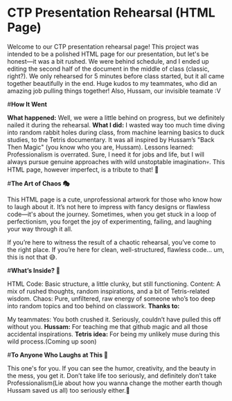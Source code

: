 # **CTP Presentation Rehearsal (HTML Page)**

Welcome to our CTP presentation rehearsal page! This project was intended to be a polished HTML page for our presentation, but let's be honest—it was a bit rushed. We were behind schedule, and I ended up editing the second half of the document in the middle of class (classic, right?). We only rehearsed for 5 minutes before class started, but it all came together beautifully in the end. Huge kudos to my teammates, who did an amazing job pulling things together! Also, Hussam, our invisible teamate :V

#**How It Went**

**What happened:** Well, we were a little behind on progress, but we definitely nailed it during the rehearsal.
**What I did:** I wasted way too much time diving into random rabbit holes during class, from machine learning basics to duck studies, to the Tetris documentary. It was all inspired by Hussam’s "Back Then Magic" (you know who you are, Hussam).
Lessons learned: Professionalism is overrated. Sure, I need it for jobs and life, but I will always pursue genuine approaches with wild unstoptable imagination💀. This HTML page, however imperfect, is a tribute to that! 🎨

#**The Art of Chaos 🎭**

This HTML page is a cute, unprofessional artwork for those who know how to laugh about it. It’s not here to impress with fancy designs or flawless code—it's about the journey. Sometimes, when you get stuck in a loop of perfectionism, you forget the joy of experimenting, failing, and laughing your way through it all.

If you’re here to witness the result of a chaotic rehearsal, you’ve come to the right place. If you’re here for clean, well-structured, flawless code… um, this is not that 😅.

#**What’s Inside? 🧐**

HTML Code: Basic structure, a little clunky, but still functioning.
Content: A mix of rushed thoughts, random inspirations, and a bit of Tetris-related wisdom.
Chaos: Pure, unfiltered, raw energy of someone who’s too deep into random topics and too behind on classwork.
**Thanks to:**

My teammates: You both crushed it. Seriously, couldn’t have pulled this off without you.
**Hussam:** For teaching me that github magic and all those accidental inspirations.
**Tetris idea:** For being my unlikely muse during this wild process.(Coming up soon)

#**To Anyone Who Laughs at This 🖤**

This one's for you. If you can see the humor, creativity, and the beauty in the mess, you get it. Don’t take life too seriously, and definitely don’t take Professionalism(Lie about how you wanna change the mother earth though Hussam saved us all) too seriously either.🤡

